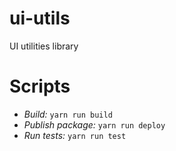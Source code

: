 # ui-utils

UI utilities library

# Scripts

- _Build:_ `yarn run build`
- _Publish package:_ `yarn run deploy`
- _Run tests:_ `yarn run test`
